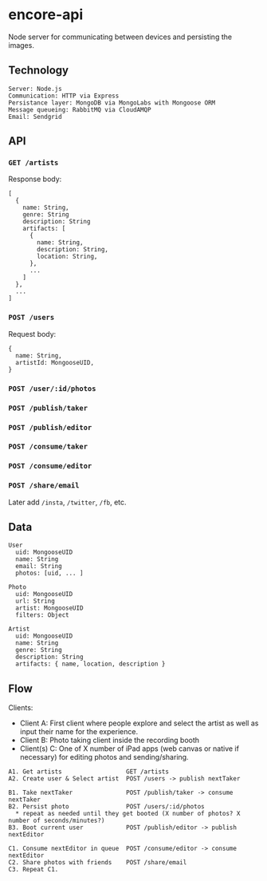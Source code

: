 # encore-api

Node server for communicating between devices and persisting the images.

## Technology

```
Server: Node.js
Communication: HTTP via Express
Persistance layer: MongoDB via MongoLabs with Mongoose ORM
Message queueing: RabbitMQ via CloudAMQP
Email: Sendgrid
```

## API

### `GET /artists`

Response body:
```
[
  {
    name: String,
    genre: String
    description: String
    artifacts: [
      {
        name: String,
        description: String,
        location: String,
      },
      ...
    ]
  },
  ...
]
```

### `POST /users`

Request body:
```
{
  name: String,
  artistId: MongooseUID,
}
```

### `POST /user/:id/photos`

### `POST /publish/taker`

### `POST /publish/editor`

### `POST /consume/taker`

### `POST /consume/editor`

### `POST /share/email`

Later add `/insta`, `/twitter`, `/fb`, etc.

## Data

```
User
  uid: MongooseUID
  name: String
  email: String
  photos: [uid, ... ]

Photo
  uid: MongooseUID
  url: String
  artist: MongooseUID
  filters: Object

Artist
  uid: MongooseUID
  name: String
  genre: String
  description: String
  artifacts: { name, location, description }
```

## Flow

Clients:
* Client A: First client where people explore and select the artist as well as input their name for the experience.
* Client B: Photo taking client inside the recording booth
* Client(s) C: One of X number of iPad apps (web canvas or native if necessary) for editing photos and sending/sharing.

```
A1. Get artists                  GET /artists
A2. Create user & Select artist  POST /users -> publish nextTaker

B1. Take nextTaker               POST /publish/taker -> consume nextTaker
B2. Persist photo                POST /users/:id/photos
  * repeat as needed until they get booted (X number of photos? X number of seconds/minutes?)
B3. Boot current user            POST /publish/editor -> publish nextEditor

C1. Consume nextEditor in queue  POST /consume/editor -> consume nextEditor
C2. Share photos with friends    POST /share/email
C3. Repeat C1.
```

